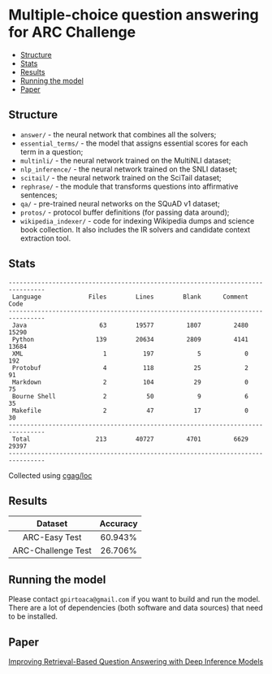 # Multiple-choice question answering for ARC Challenge

- [Structure](#structure)
- [Stats](#stats)
- [Results](#results)
- [Running the model](#running-the-model)
- [Paper](#paper)


Structure
---------

* `answer/` - the neural network that combines all the solvers;
* `essential_terms/` - the model that assigns essential scores for each term in a question;
* `multinli/` - the neural network trained on the MultiNLI dataset;
* `nlp_inference/` - the neural network trained on the SNLI dataset;
* `scitail/` - the neural network trained on the SciTail dataset;
* `rephrase/` - the module that transforms questions into affirmative sentences;
* `qa/` - pre-trained neural networks on the SQuAD v1 dataset;
* `protos/` - protocol buffer definitions (for passing data around);
* `wikipedia_indexer/` - code for indexing Wikipedia dumps and science book collection. It also includes the IR solvers and candidate context extraction tool.

Stats
-----

```
--------------------------------------------------------------------------------
 Language             Files        Lines        Blank      Comment         Code
--------------------------------------------------------------------------------
 Java                    63        19577         1807         2480        15290
 Python                 139        20634         2809         4141        13684
 XML                      1          197            5            0          192
 Protobuf                 4          118           25            2           91
 Markdown                 2          104           29            0           75
 Bourne Shell             2           50            9            6           35
 Makefile                 2           47           17            0           30
--------------------------------------------------------------------------------
 Total                  213        40727         4701         6629        29397
--------------------------------------------------------------------------------
```

Collected using [cgag/loc](https://github.com/cgag/loc)

Results
-------

|Dataset             | Accuracy |
|:------------------:|:--------:|
|ARC-Easy Test       |60.943%   |
|ARC-Challenge Test  |26.706%   |


Running the model
-----------------

Please contact `gpirtoaca@gmail.com` if you want to build and run the model. There are a lot of dependencies (both software and data sources) that need to be installed.

Paper
--------------------------

[Improving Retrieval-Based Question Answering with Deep Inference Models](https://arxiv.org/abs/1812.02971)
